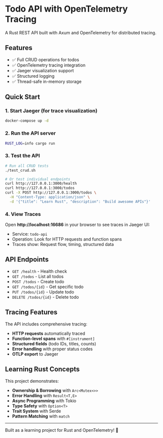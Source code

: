# Todo API with OpenTelemetry Tracing

A Rust REST API built with Axum and OpenTelemetry for distributed tracing.

## Features

- ✅ Full CRUD operations for todos
- ✅ OpenTelemetry tracing integration
- ✅ Jaeger visualization support
- ✅ Structured logging
- ✅ Thread-safe in-memory storage

## Quick Start

### 1. Start Jaeger (for trace visualization)
```bash
docker-compose up -d
```

### 2. Run the API server
```bash
RUST_LOG=info cargo run
```

### 3. Test the API
```bash
# Run all CRUD tests
./test_crud.sh

# Or test individual endpoints
curl http://127.0.0.1:3000/health
curl http://127.0.0.1:3000/todos
curl -X POST http://127.0.0.1:3000/todos \
  -H "Content-Type: application/json" \
  -d '{"title": "Learn Rust", "description": "Build awesome APIs"}'
```

### 4. View Traces
Open **http://localhost:16686** in your browser to see traces in Jaeger UI:
- Service: `todo-api`
- Operation: Look for HTTP requests and function spans
- Traces show: Request flow, timing, structured data

## API Endpoints

- `GET /health` - Health check
- `GET /todos` - List all todos
- `POST /todos` - Create todo
- `GET /todos/{id}` - Get specific todo
- `PUT /todos/{id}` - Update todo
- `DELETE /todos/{id}` - Delete todo

## Tracing Features

The API includes comprehensive tracing:
- **HTTP requests** automatically traced
- **Function-level spans** with `#[instrument]`
- **Structured fields** (todo IDs, titles, counts)
- **Error handling** with proper status codes
- **OTLP export** to Jaeger

## Learning Rust Concepts

This project demonstrates:
- **Ownership & Borrowing** with `Arc<Mutex<>>`
- **Error Handling** with `Result<T,E>`
- **Async Programming** with Tokio
- **Type Safety** with `Option<T>`
- **Trait System** with Serde
- **Pattern Matching** with `match`

---

Built as a learning project for Rust and OpenTelemetry! 🦀